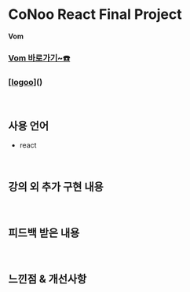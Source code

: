 # CoNoo React Final Project

**Vom**

### **[Vom 바로가기~☎️]()**
### **[[logoo](https://github.com/user-attachments/assets/b9a2c446-f315-4512-8a11-1bf1cbd45f46)]()**



<br>

## 사용 언어
* react

<br>

## 강의 외 추가 구현 내용

<br>

## **피드백 받은 내용**


<br>

## **느낀점 & 개선사항**

